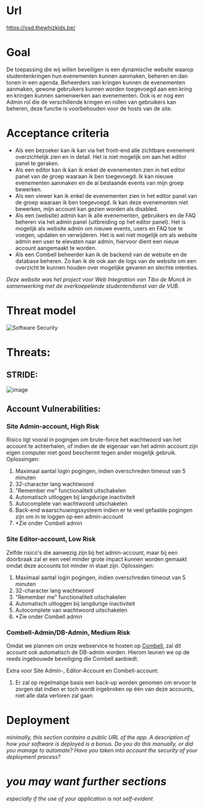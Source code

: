 # Url
https://osd.thewhizkids.be/
# Goal
De toepassing die wij willen beveiligen is een dynamische website waarop studentenkringen hun evenementen kunnen aanmaken, beheren en dan tonen in een agenda. Beheerders van kringen kunnen de evenementen aanmaken, gewone gebruikers kunnen worden toegevoegd aan een kring en kringen kunnen samenwerken aan evenementen. Ook is er nog een Admin rol die de verschillende kringen en rollen van gebruikers kan beheren, deze functie is voorbehouden voor de hosts van de site.
# Acceptance criteria
- Als een bezoeker kan ik kan via het front-end alle zichtbare evenement overzichtelijk zien en in detail. Het is niet mogelijk om aan het editor panel te geraken.
- Als een editor kan ik kan ik enkel de evenementen zien in het editor panel van de groep waaraan ik ben toegevoegd. Ik kan nieuwe evenementen aanmaken en de al bestaande events van mijn groep bewerken.
- Als een viewer kan ik enkel de evenementen zien in het editor panel van de groep waaraan ik ben toegevoegd. Ik kan deze evenementen niet bewerken, mijn account kan gezien worden als disabled.
- Als een (website) admin kan ik alle evenementen, gebruikers en de FAQ beheren via het admin panel (uitbreiding op het editor panel). Het is mogelijk als website admin om nieuwe events, users en FAQ toe te voegen, updaten en verwijderen. Het is wel niet mogelijk om als website admin een user te elevaten naar admin, hiervoor dient een nieuw account aangemaakt te worden.
- Als een Combell beheerder kan ik de backend van de website en de database beheren. Zo kan ik de ook aan de logs van de website om een overzicht te kunnen houden over mogelijke gevaren en slechte intenties.

*Deze website was het project voor Web Integration van Tibo de Munck in samenwerking met de overkoepelende studentendienst van de VUB.*


# Threat model
![Software Security](https://user-images.githubusercontent.com/46536105/137717171-f577bfc0-7948-4f12-9494-bd4b201b76c4.png)


# Threats:

## STRIDE:
![image](https://user-images.githubusercontent.com/46536105/142774835-59f76504-7aa5-42fd-b94f-06fa7ba9164e.png)

## Account Vulnerabilities:

### Site Admin-account, High Risk
Risico ligt vooral in pogingen om brute-force het wachtwoord van het account te achterhalen, of indien de de eigenaar van het admin account zijn eigen computer niet goed beschermt tegen ander mogelijk gebruik.
Oplossingen:
1. Maximaal aantal login pogingen, indien overschreden timeout van 5 minuten
2. 32-character lang wachtwoord
3. "Remember me" functionaliteit uitschakelen
4. Automatisch uitloggen bij langdurige inactiviteit
5. Autocomplete van wachtwoord uitschakelen
6. Back-end waarschuwingssysteem indien er te veel gefaalde pogingen zijn om in te loggen op een admin-account
7. *Zie onder Combell admin

### Site Editor-account, Low Risk
Zelfde risico's die aanwezig zijn bij het admin-account, maar bij een doorbraak zal er een veel minder grote impact kunnen worden gemaakt omdat deze accounts tot minder in staat zijn.
Oplossingen:
1. Maximaal aantal login pogingen, indien overschreden timeout van 5 minuten
2. 32-character lang wachtwoord
3. "Remember me" functionaliteit uitschakelen
4. Automatisch uitloggen bij langdurige inactiviteit
5. Autocomplete van wachtwoord uitschakelen
6. *Zie onder Combell admin

### Combell-Admin/DB-Admin, Medium Risk
Omdat we plannen om onze webservice te hosten op [Combell](https://www.combell.com/en/), zal dit account ook automatisch de DB-admin worden. Hierom leunen we op de reeds ingebouwde beveiliging die Combell aanbiedt.

Extra voor Site Admin-, Editor-Account en Combell-account:
1. Er zal op regelmatige basis een back-up worden genomen om ervoor te zorgen dat indien er toch wordt ingebroken op één van deze accounts, niet alle data verloren zal gaan

# Deployment
*minimally, this section contains a public URL of the app. A description of how your software is deployed is a bonus. Do you do this manually, or did you manage to automate? Have you taken into account the security of your deployment process?*
# *you may want further sections*
*especially if the use of your application is not self-evident*
